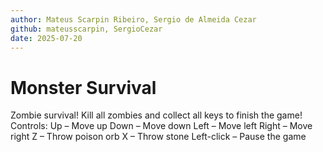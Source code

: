 ```yaml
---
author: Mateus Scarpin Ribeiro, Sergio de Almeida Cezar
github: mateusscarpin, SergioCezar
date: 2025-07-20
---
```


# Monster Survival

Zombie survival! Kill all zombies and collect all keys to finish the game!
Controls:
    Up – Move up
    Down – Move down
    Left – Move left
    Right – Move right
    Z – Throw poison orb
    X – Throw stone
    Left-click – Pause the game
